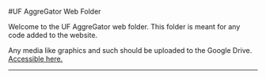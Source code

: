 #UF AggreGator Web Folder

Welcome to the UF AggreGator web folder. This folder is meant for any code added to the website.

Any media like graphics and such should be uploaded to the Google Drive.
[Accessible here.](https://drive.google.com/folderview?id=0Bw4T5M8kXQHsV2NBVXRUVEp0VkE&usp=sharing)

----------------------------------------------------------

